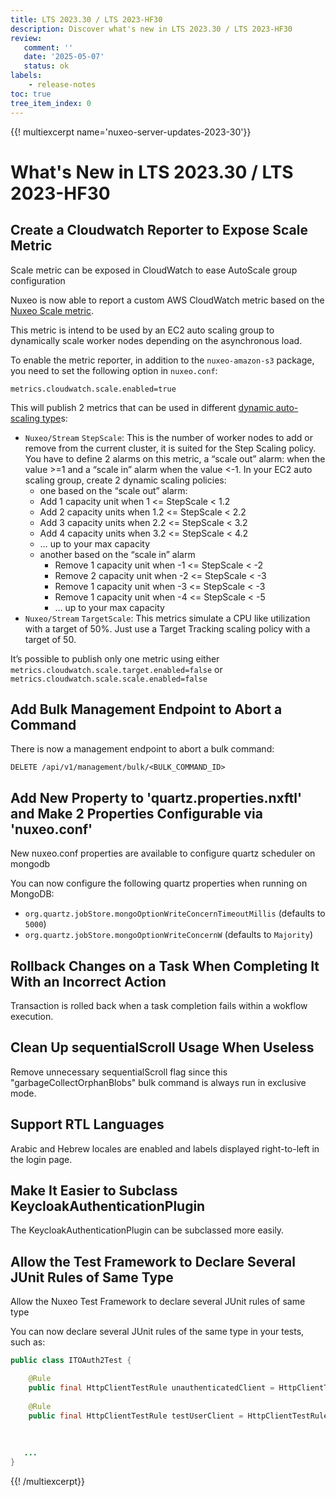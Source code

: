 ```yaml
---
title: LTS 2023.30 / LTS 2023-HF30
description: Discover what's new in LTS 2023.30 / LTS 2023-HF30
review:
   comment: ''
   date: '2025-05-07'
   status: ok
labels:
    - release-notes
toc: true
tree_item_index: 0
---
```


{{! multiexcerpt name='nuxeo-server-updates-2023-30'}}
# What's New in LTS 2023.30 / LTS 2023-HF30

## Create a Cloudwatch Reporter to Expose Scale Metric

Scale metric can be exposed in CloudWatch to ease AutoScale group configuration

Nuxeo is now able to report a custom AWS CloudWatch metric based on the [Nuxeo Scale metric](https://doc.nuxeo.com/nxdoc/2021/metrics/#nuxeo-scaling-metrics).

This metric is intend to be used by an EC2 auto scaling group to dynamically scale worker nodes depending on the asynchronous load.

To enable the metric reporter, in addition to the `nuxeo-amazon-s3` package, you need to set the following option in `nuxeo.conf`:

```
metrics.cloudwatch.scale.enabled=true
```

This will publish 2 metrics that can be used in different [dynamic auto-scaling type](https://urldefense.com/v3/__https://docs.aws.amazon.com/autoscaling/ec2/userguide/as-scale-based-on-demand.html__;)s:

- `Nuxeo/Stream` `StepScale`: This is the number of worker nodes to add or remove from the current cluster, it is suited for the Step Scaling policy. 
  You have to define 2 alarms on this metric, a “scale out” alarm: when the value >=1 and a “scale in” alarm when the value <-1. 
  In your EC2 auto scaling group, create 2 dynamic scaling policies:
  -  one based on the “scale out” alarm:
    - Add 1 capacity unit when 1 <= StepScale < 1.2
    - Add 2 capacity units when 1.2 <= StepScale < 2.2
    - Add 3 capacity units when 2.2 <= StepScale < 3.2
    - Add 4 capacity units when 3.2 <= StepScale < 4.2
    - … up to your max capacity
  - another based on the “scale in” alarm
    - Remove 1 capacity unit when -1 <= StepScale < -2
    - Remove 2 capacity unit when -2 <= StepScale < -3
    - Remove 1 capacity unit when -3 <= StepScale < -3
    - Remove 1 capacity unit when -4 <= StepScale < -5
    - … up to your max capacity
- `Nuxeo/Stream` `TargetScale`: This metrics simulate a CPU like utilization with a target of 50%. Just use a Target Tracking scaling policy with a target of 50.

It’s possible to publish only one metric using either `metrics.cloudwatch.scale.target.enabled=false` or `metrics.cloudwatch.scale.scale.enabled=false`

## Add Bulk Management Endpoint to Abort a Command

There is now a management endpoint to abort a bulk command:

```
DELETE /api/v1/management/bulk/<BULK_COMMAND_ID>
```

## Add New Property to 'quartz.properties.nxftl' and Make 2 Properties Configurable via 'nuxeo.conf'

New nuxeo.conf properties are available to configure quartz scheduler on mongodb

You can now configure the following quartz properties when running on MongoDB:

- `org.quartz.jobStore.mongoOptionWriteConcernTimeoutMillis` (defaults to `5000`)
- `org.quartz.jobStore.mongoOptionWriteConcernW` (defaults  to `Majority`)

## Rollback Changes on a Task When Completing It With an Incorrect Action

Transaction is rolled back when a task completion fails within a wokflow execution.

## Clean Up sequentialScroll Usage When Useless

Remove unnecessary sequentialScroll flag since this "garbageCollectOrphanBlobs" bulk command is always run in exclusive mode.

## Support RTL Languages

Arabic and Hebrew locales are enabled and labels displayed right-to-left in the login page.

## Make It Easier to Subclass KeycloakAuthenticationPlugin

The KeycloakAuthenticationPlugin can be subclassed more easily.

## Allow the Test Framework to Declare Several JUnit Rules of Same Type

Allow the Nuxeo Test Framework to declare several JUnit rules of same type

You can now declare several JUnit rules of the same type in your tests, such as:

```java
public class ITOAuth2Test {

    @Rule
    public final HttpClientTestRule unauthenticatedClient = HttpClientTestRule.builder().build();
    
    @Rule
    public final HttpClientTestRule testUserClient = HttpClientTestRule.builder()
                                                                       .credentials(TEST_USERNAME, TEST_PASSWORD)
                                                                       .build();
                                                                       
   ...
}
```


{{! /multiexcerpt}}
